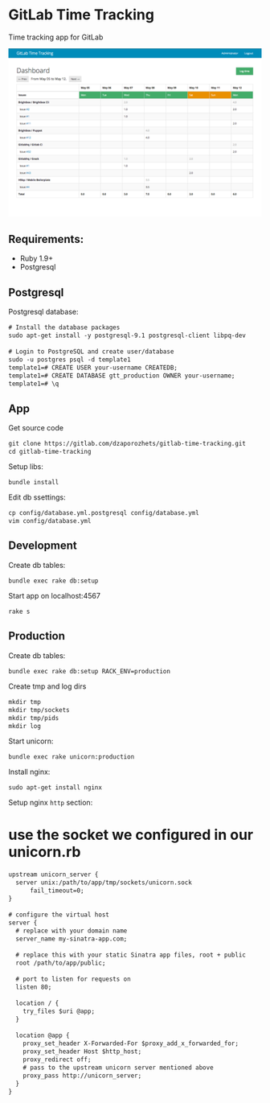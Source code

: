 # GitLab Time Tracking

Time tracking app for GitLab 

![Screenshot](screenshot.png)

## Requirements: 

* Ruby 1.9+
* Postgresql


## Postgresql

Postgresql database:

    # Install the database packages
    sudo apt-get install -y postgresql-9.1 postgresql-client libpq-dev

    # Login to PostgreSQL and create user/database
    sudo -u postgres psql -d template1
    template1=# CREATE USER your-username CREATEDB;
    template1=# CREATE DATABASE gtt_production OWNER your-username;
    template1=# \q


## App

Get source code

    git clone https://gitlab.com/dzaporozhets/gitlab-time-tracking.git
    cd gitlab-time-tracking  

Setup libs: 

    bundle install

Edit db ssettings:

    cp config/database.yml.postgresql config/database.yml
    vim config/database.yml


## Development

Create db tables:

    bundle exec rake db:setup

Start app on localhost:4567

    rake s


## Production 

Create db tables:

    bundle exec rake db:setup RACK_ENV=production

Create tmp and log dirs

    mkdir tmp
    mkdir tmp/sockets
    mkdir tmp/pids
    mkdir log

Start unicorn: 

    bundle exec rake unicorn:production

Install nginx:

    sudo apt-get install nginx

Setup nginx `http` section:

   # use the socket we configured in our unicorn.rb
    upstream unicorn_server {
      server unix:/path/to/app/tmp/sockets/unicorn.sock
          fail_timeout=0;
    }

    # configure the virtual host
    server {
      # replace with your domain name
      server_name my-sinatra-app.com;

      # replace this with your static Sinatra app files, root + public
      root /path/to/app/public;

      # port to listen for requests on
      listen 80;

      location / {
        try_files $uri @app;
      }

      location @app {
        proxy_set_header X-Forwarded-For $proxy_add_x_forwarded_for;
        proxy_set_header Host $http_host;
        proxy_redirect off;
        # pass to the upstream unicorn server mentioned above
        proxy_pass http://unicorn_server;
      }
    }
